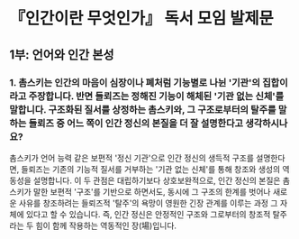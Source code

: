 
# 『인간이란 무엇인가』 독서 모임 발제문
## 1부: 언어와 인간 본성

### 1. 촘스키는 인간의 마음이 심장이나 폐처럼 기능별로 나뉜 '기관'의 집합이라고 주장합니다. 반면 들뢰즈는 정해진 기능이 해체된 '기관 없는 신체'를 말합니다. 구조화된 질서를 상정하는 촘스키와, 그 구조로부터의 탈주를 말하는 들뢰즈 중 어느 쪽이 인간 정신의 본질을 더 잘 설명한다고 생각하시나요?

촘스키가 언어 능력 같은 보편적 '정신 기관'으로 인간 정신의 생득적 구조를 설명한다면, 들뢰즈는 기존의 기능적 질서를 거부하는 '기관 없는 신체'를 통해 창조와 생성의 역동성을 설명합니다. 이 두 관점은 대립하기보다 상호보완적으로, 인간 정신의 본질은 촘스키가 말한 보편적 '구조'를 기반으로 하면서도, 동시에 그 구조의 한계를 벗어나 새로운 사유를 창조하려는 들뢰즈적 '탈주'의 욕망이 영원한 긴장 관계를 이루는 과정 그 자체에 있다고 할 수 있습니다. 즉, 인간 정신은 안정적인 구조와 그로부터의 창조적 탈주라는 두 힘이 함께 작용하는 역동적인 장(場)입니다.